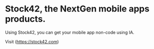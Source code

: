 # Stock42, the NextGen mobile apps products.

Using Stock42, you can get your mobile app non-code using IA.

Visit (https://stock42.com)
